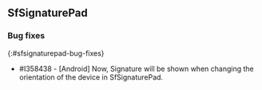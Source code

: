 ## SfSignaturePad

### Bug fixes
{:#sfsignaturepad-bug-fixes}

* \#I358438 - [Android] Now, Signature will be shown when changing the orientation of the device in SfSignaturePad.
